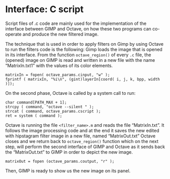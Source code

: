 # Interface: C script

Script files of .c code are mainly used for the implementation of the interface between GIMP and 
Octave, on how these two programs can co-operate and produce the new filtered image.
 
The technique that is used in order to apply filters on Gimp by using Octave to run the filters 
code is the following:
Gimp loads the image that is opened in its interface. 
From the function `octave_region()` of every `.c` file, the (opened) image on GIMP is read and 
written in a new file with the name “MatrixIn.txt1” with the values of its color elements.

    matrixIn = fopen( octave_params.cinput, "w" );
    fprintf ( matrixIn, "%i\n", (gint)layerIn[coord( i, j, k, bpp, width )]);

On the second phase, Octave is called by a system call to run:
    
    char command[PATH_MAX + 1];
    strcpy ( command, "octave --silent " );
    strcat ( command, octave_params.cscript );
    ret = system ( command );

Octave is running the file `<filter_name>.m` and reads the file “MatrixIn.txt”.
It follows the image processing code and at the end it saves the new edited with hipstagram filter 
image in a new file, named “MatrixOut.txt”
Octave closes and we return back to `octave_region()` function which on the next step,
will perform the second interface of GIMP and Octave as it sends back the “MatrixOut.txt” to 
GIMP in order to depict the new image.
             
    matrixOut = fopen (octave_params.coutput, "r" );

Then, GIMP is ready to show us the new image on its panel.
